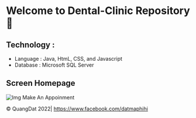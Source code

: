# Welcome to Dental-Clinic Repository 👋

## Technology :
* Language : Java, HtmL, CSS, and Javascript
* Database : Microsoft SQL Server 

## Screen Homepage
![Img Make An Appoinment](https://github.com/QuanggDat/DetalClinic/blob/main/images/(1)MakeAppointment.png)
<img alt="" src="">

© QuangDat 2022| https://www.facebook.com/datmaphihi
